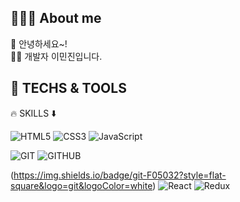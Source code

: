 ## 🙋🏻‍♂️ About me
🐣 안녕하세요~! <br>
✍🏻 개발자 이민진입니다.  <br>

## 🚀 TECHS & TOOLS
🔥 SKILLS ⬇️

![HTML5](https://img.shields.io/badge/HTML5-E34F26?style=flat-square&logo=html5&logoColor=white)
![CSS3](https://img.shields.io/badge/CSS3-1572B6?style=flat-square&logo=css3)
![JavaScript](https://img.shields.io/badge/JavaScript-F7DF1E?style=flat-square&logo=javascript&logoColor=white)

![GIT](https://img.shields.io/badge/git-F05032?style=flat-square&logo=git&logoColor=white)
![GITHUB](https://img.shields.io/badge/git-F05032?style=flat-square&logo=git&logoColor=white)

(https://img.shields.io/badge/git-F05032?style=flat-square&logo=git&logoColor=white)
![React](https://img.shields.io/badge/React-61DAFB?style=flat-square&logo=react&logoColor=white)
![Redux](https://img.shields.io/badge/Redux-764ABC?style=flat-square&logo=redux&logoColor=white)




